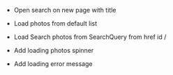 - Open search on new page with title
- Load photos from default list
- Load Search photos from SearchQuery from href id /<param>

- Add loading photos spinner
- Add loading error message
